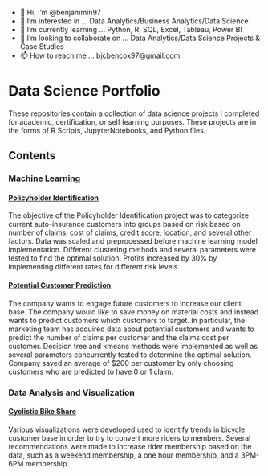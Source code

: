 - 👋 Hi, I’m @benjammin97
- 👀 I’m interested in ... Data Analytics/Business Analytics/Data Science
- 🌱 I’m currently learning ... Python, R, SQL, Excel, Tableau, Power BI
- 💞️ I’m looking to collaborate on ... Data Analytics/Data Science Projects & Case Studies
- 📫 How to reach me ... bjcbencox97@gmail.com

# Data Science Portfolio
These repositories contain a collection of data science projects I completed for academic, certification, or self learning purposes. These projects are in the forms of R Scripts, JupyterNotebooks, and Python files. 

## Contents
### Machine Learning
#### [Policyholder Identification](https://github.com/benjammin97/PolicyholderIdentification#readme)
The objective of the Policyholder Identification project was to categorize current auto-insurance customers into groups based on risk based on number of claims, cost of claims, credit score, location, and several other factors. Data was scaled and preprocessed before machine learning model implementation. Different clustering methods and several parameters were tested to find the optimal solution. Profits increased by 30% by implementing different rates for different risk levels.

#### [Potential Customer Prediction](https://github.com/benjammin97/PotentialCustomerPrediction#readme)
The company wants to engage future customers to increase our client base. The company would
like to save money on material costs and instead wants to predict customers which customers to target. In
particular, the marketing team has acquired data about potential customers and wants to predict the number of
claims per customer and the claims cost per customer. Decision tree and kmeans methods were implemented as well as several parameters concurrently tested to determine the optimal solution. Company saved an average of $200 per customer by only choosing customers who are predicted to have 0 or 1 claim.

### Data Analysis and Visualization
#### [Cyclistic Bike Share](https://github.com/benjammin97/CyclisticBikeShare)
Various visualizations were developed used to identify trends in  bicycle customer base in order to try to convert more riders to members. Several recommendations were made to increase rider membership based on the data, such as a weekend membership, a one hour membership, and a 3PM-6PM membership.
